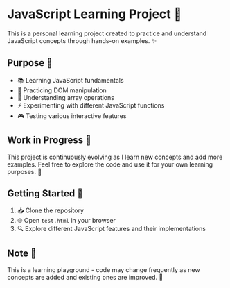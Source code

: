 # JavaScript Learning Project 🚀

This is a personal learning project created to practice and understand JavaScript concepts through hands-on examples. ✨

## Purpose 🎯

- 📚 Learning JavaScript fundamentals
- 🎨 Practicing DOM manipulation
- 🔄 Understanding array operations
- ⚡ Experimenting with different JavaScript functions
- 🎮 Testing various interactive features

## Work in Progress 🔧

This project is continuously evolving as I learn new concepts and add more examples. Feel free to explore the code and use it for your own learning purposes. 🌱

## Getting Started 🎈

1. 📥 Clone the repository
2. 🌐 Open `test.html` in your browser
3. 🔍 Explore different JavaScript features and their implementations

## Note 📝

This is a learning playground - code may change frequently as new concepts are added and existing ones are improved. 🔄
